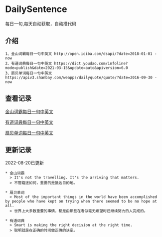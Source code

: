 # DailySentence

每日一句,每天自动获取，自动推代码

## 介绍

```
1、金山词霸每日一句中英文 http://open.iciba.com/dsapi/?date=2018-01-01 - now
2、有道词典每日一句中英文 https://dict.youdao.com/infoline?mode=publish&date=2021-03-15&update=auto&apiversion=6.0
3、扇贝单词每日一句中英文 https://apiv3.shanbay.com/weapps/dailyquote/quote/?date=2016-09-30 - now
```

## 查看记录

[金山词霸每日一句中英文](./data/iciba/)

[有道词典每日一句中英文](./data/youdao/)

[扇贝单词每日一句中英文](./data/shanbay/)

## 更新记录
2022-08-20已更新 
```
* 金山词霸
  > It's not the travelling. It's the arriving that matters.
  > 不管路途如何，重要的是抵达目的地。

* 扇贝单词
  > Most of the important things in the world have been accomplished by people who have kept on trying when there seemed to be no hope at all.
  > 世界上大多数重要的事情，都是由那些在看似毫无希望时还继续努力的人完成的。

* 有道词典
  > Smart is making the right decision at the right time.
  > 聪明就是在正确的时间做正确的决定。

```
